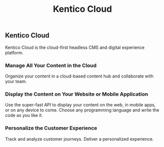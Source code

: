 ﻿---
title: Kentico Cloud
repo: kentico
homepage: https://kenticocloud.com/
opensource: "No"
typeofcms: "API Driven"
supportedgenerators:
  - All
description: Kentico Cloud is the cloud-first headless CMS and digital experience platform.
---
## Kentico Cloud

Kentico Cloud is the cloud-first headless CMS and digital experience platform.

### Manage All Your Content in the Cloud

Organize your content in a cloud-based content hub and collaborate with your team.

### Display the Content on Your Website or Mobile Application

Use the super-fast API to display your content on the web, in mobile apps, or on any device to come. Choose any programming language and write the code as you like it.

### Personalize the Customer Experience

Track and analyze customer journeys. Deliver a personalized experience.

